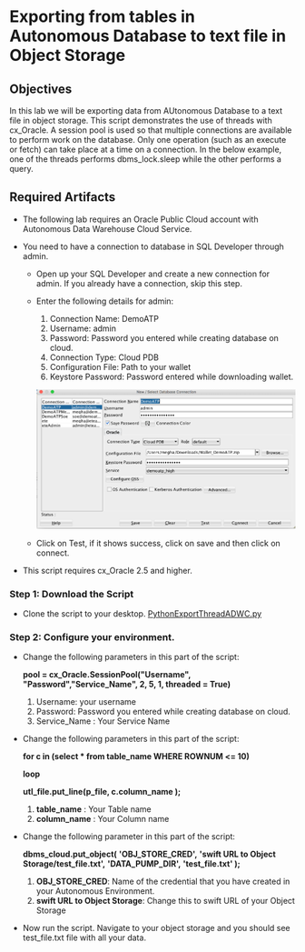 # Exporting from tables in Autonomous Database to text file in Object Storage

## Objectives
	
In this lab we will be exporting data from AUtonomous Database to a text file in object storage. 
This script demonstrates the use of threads with cx_Oracle. A session pool is used so that multiple connections are available to perform work on the database. 
Only one operation (such as an execute or fetch) can take place at a time on a connection. 
In the below example, one of the threads performs dbms_lock.sleep while the other performs a query. 

## Required Artifacts

- The following lab requires an Oracle Public Cloud account with Autonomous Data Warehouse Cloud Service.

- You need to have a connection to database in SQL Developer through admin. 

    - Open up your SQL Developer and create a new connection for admin. If you already have a connection, skip this step. 

    - Enter the following details for admin:

        1.	Connection Name: DemoATP
        2.	Username: admin
        3.	Password: Password you entered while creating database on cloud.
        4.	Connection Type: Cloud PDB
        5.	Configuration File: Path to your wallet
        6.	Keystore Password: Password entered while downloading wallet. 

        ![](login.png)

    - Click on Test, if it shows success, click on save and then click on connect. 
 
 - This script requires cx_Oracle 2.5 and higher.
 
### **Step 1**: Download the Script

- Clone the script to your desktop. [PythonExportThreadADWC.py](PythonExportThreadADWC.py)

### **Step 2**: Configure your environment.

- Change the following parameters in this part of the script:

  **pool = cx_Oracle.SessionPool("Username", "Password","Service_Name", 2, 5, 1, threaded = True)**
  
  1. Username: your username
  2. Password: Password you entered while creating database on cloud.
  3. Service_Name : Your Service Name

- Change the following parameters in this part of the script:

  **for c in (select * from table_name WHERE ROWNUM <= 10)**
  
  **loop**
    
    **utl_file.put_line(p_file, c.column_name );**
  
  1. **table_name** : Your Table name
  2. **column_name** : Your Column name
 
- Change the following parameter in this part of the script:

  **dbms_cloud.put_object(**
  	 **'OBJ_STORE_CRED',** 
	 **'swift URL to Object Storage/test_file.txt',**
	 **'DATA_PUMP_DIR',**
	 **'test_file.txt' );**
  
  
  1. **OBJ_STORE_CRED**: Name of the credential that you have created in your Autonomous Environment. 
  2. **swift URL to Object Storage**: Change this to swift URL of your Object Storage
  
 - Now run the script. Navigate to your object storage and you should see test_file.txt file with all your data.


  
